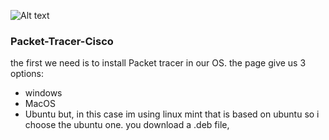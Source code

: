 ![Alt text](https://alln-extcloud-storage.cisco.com/Cisco_Blogs:blogs/100/2020/07/Logo-NetAcad.jpg)
### Packet-Tracer-Cisco

the first we need is to install Packet tracer in our OS. the page give us 3 options:
- windows
- MacOS
- Ubuntu
but, in this case im using linux mint that is based on ubuntu so i choose the ubuntu one.
you download a .deb file,
